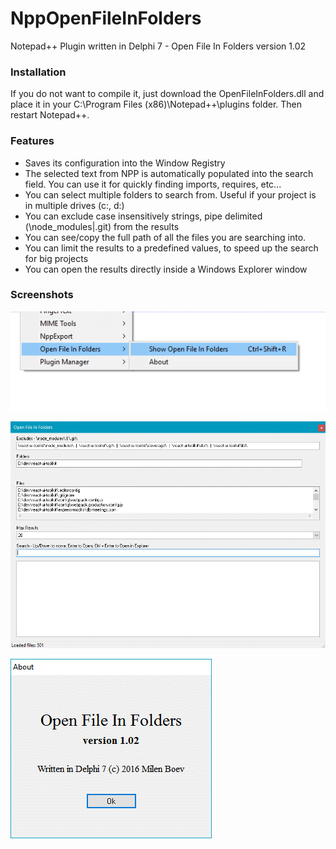 # NppOpenFileInFolders

Notepad++ Plugin written in Delphi 7 - Open File In Folders
version 1.02

### Installation

If you do not want to compile it, just download the OpenFileInFolders.dll and place it in your C:\Program Files (x86)\Notepad++\plugins folder. Then restart Notepad++.

### Features

- Saves its configuration into the Window Registry
- The selected text from NPP is automatically populated into the search field. You can use it for quickly finding imports, requires, etc...
- You can select multiple folders to search from. Useful if your project is in multiple drives (c:, d:)
- You can exclude case insensitively strings, pipe delimited (\node_modules\|.git) from the results
- You can see/copy the full path of all the files you are searching into.
- You can limit the results to a predefined values, to speed up the search for big projects
- You can open the results directly inside a Windows Explorer window

### Screenshots

![Screenshot1](https://raw.githubusercontent.com/meboev/NppOpenFileInFolders/master/Screenshot1.gif)

![Screenshot2](https://raw.githubusercontent.com/meboev/NppOpenFileInFolders/master/Screenshot2.gif)

![Screenshot3](https://raw.githubusercontent.com/meboev/NppOpenFileInFolders/master/Screenshot3.gif)
